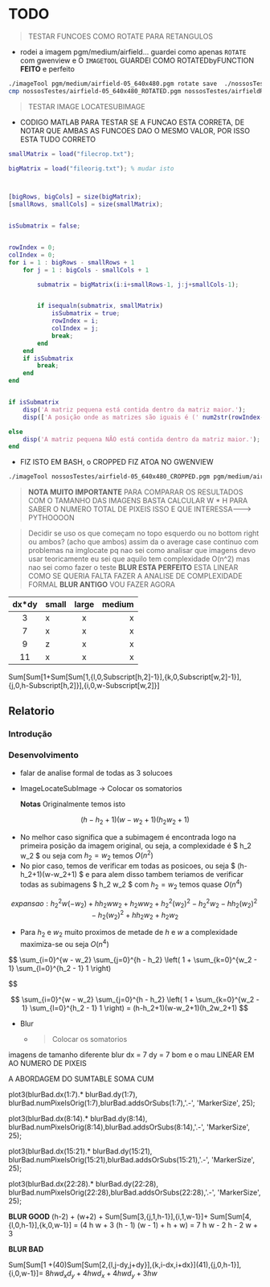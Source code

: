 # TODO

> TESTAR FUNCOES COMO ROTATE PARA RETANGULOS

- rodei a imagem pgm/medium/airfield... guardei como apenas `ROTATE` com gwenview e O `IMAGETOOL` GUARDEI COMO ROTATEDbyFUNCTION **FEITO** e perfeito

```bash
./imageTool pgm/medium/airfield-05_640x480.pgm rotate save  ./nossosTestes/airfieldROTATEDbyFUNCTION.pgm
cmp nossosTestes/airfield-05_640x480_ROTATED.pgm nossosTestes/airfieldROTATEDbyFUNCTION.pgm
```

> TESTAR IMAGE LOCATESUBIMAGE

- CODIGO MATLAB PARA TESTAR SE A FUNCAO ESTA CORRETA, DE NOTAR QUE AMBAS AS FUNCOES DAO O MESMO VALOR, POR ISSO ESTA TUDO CORRETO

```MATLAB
smallMatrix = load("filecrop.txt");

bigMatrix = load("fileorig.txt"); % mudar isto



[bigRows, bigCols] = size(bigMatrix);
[smallRows, smallCols] = size(smallMatrix);


isSubmatrix = false;


rowIndex = 0;
colIndex = 0;
for i = 1 : bigRows - smallRows + 1
    for j = 1 : bigCols - smallCols + 1

        submatrix = bigMatrix(i:i+smallRows-1, j:j+smallCols-1);


        if isequaln(submatrix, smallMatrix)
            isSubmatrix = true;
            rowIndex = i;
            colIndex = j;
            break;
        end
    end
    if isSubmatrix
        break;
    end
end


if isSubmatrix
    disp('A matriz pequena está contida dentro da matriz maior.');
    disp(['A posição onde as matrizes são iguais é (' num2str(rowIndex-1) ', ' num2str(colIndex-1) ').']); % -1 PQ MATLAB NAO E 0-INDEXED

else
    disp('A matriz pequena NÃO está contida dentro da matriz maior.');
end
```

- FIZ ISTO EM BASH, o CROPPED FIZ ATOA NO GWENVIEW

```bash
./imageTool nossosTestes/airfield-05_640x480_CROPPED.pgm pgm/medium/airfield-05_640x480.pgm locate
```

> **NOTA MUITO IMPORTANTE** PARA COMPARAR OS RESULTADOS COM O TAMANHO DAS IMAGENS BASTA CALCULAR W \* H PARA SABER O NUMERO TOTAL DE PIXEIS ISSO E QUE INTERESSA---> PYTHOOOON

> Decidir se uso os que começam no topo esquerdo ou no bottom right ou ambos? (acho que ambos) assim da o average case
> continuo com problemas na imglocate pq nao sei como analisar que imagens devo usar
> teoricamente eu sei que aquilo tem complexidade O(n^2) mas nao sei como fazer o teste
> **BLUR ESTA PERFEITO** ESTA LINEAR COMO SE QUERIA FALTA FAZER A ANALISE DE COMPLEXIDADE FORMAL
> **BLUR ANTIGO** VOU FAZER AGORA

| dx\*dy | small | large | medium |
| :----: | :---- | :---: | -----: |
|   3    | x     |   x   |      x |
|   7    | x     |   x   |      x |
|   9    | z     |   x   |      x |
|   11   | x     |   x   |      x |

Sum[Sum[1+Sum[Sum[1,{l,0,Subscript[h,2]-1}],{k,0,Subscript[w,2]-1}],{j,0,h-Subscript[h,2]}],{i,0,w-Subscript[w,2]}]

## **Relatorio**

### **Introdução**

### **Desenvolvimento**

- falar de analise formal de todas as 3 solucoes

- ImageLocateSubImage
  -> Colocar os somatorios

  **Notas**
  Originalmente temos isto

$$ (h-h_2+1)(w-w_2+1)(h_2 w_2 + 1) $$

- No melhor caso significa que a subimagem é encontrada logo na primeira posição da imagem original, ou seja, a complexidade é $ h_2 w_2 $ ou seja com $h_2 = w_2$ temos $O(n^2)$
- No pior caso, temos de verificar em todas as posicoes, ou seja $ (h-h_2+1)(w-w_2+1) $ e para alem disso tambem teriamos de verificar todas as subimagens $ h_2 w_2 $ com $h_2=w_2$ temos quase $O(n^4)$

$$ expansao: h_2^2 w (-w_2) + h h_2 w w_2 + h_2 w w_2 + h_2^2 (w_2)^2 - h_2^2 w_2 - h h_2 (w_2)^2 - h_2 (w_2)^2 + h h_2 w_2 + h_2 w_2$$

- Para $h_2 \text{ e } w_2$ muito proximos de metade de $h \text{ e } w$ a complexidade maximiza-se ou seja $O(n^4)$

$$
\sum_{i=0}^{w - w_2}  \sum_{j=0}^{h - h_2} \left( 1 + \sum_{k=0}^{w_2 - 1}  \sum_{l=0}^{h_2 - 1} 1  \right)


$$

$$
\sum_{i=0}^{w - w_2}  \sum_{j=0}^{h - h_2} \left( 1 + \sum_{k=0}^{w_2 - 1}  \sum_{l=0}^{h_2 - 1} 1  \right) = (h-h_2+1)(w-w_2+1)(h_2w_2+1)
$$

- Blur
  - > Colocar os somatorios

imagens de tamanho diferente
blur dx = 7 dy = 7
bom e o mau
LINEAR EM AO NUMERO DE PIXEIS

A ABORDAGEM DO SUMTABLE SOMA CUM

plot3(blurBad.dx(1:7).\* blurBad.dy(1:7), blurBad.numPixelsOrig(1:7),blurBad.addsOrSubs(1:7),'.-', 'MarkerSize', 25);

plot3(blurBad.dx(8:14).\* blurBad.dy(8:14), blurBad.numPixelsOrig(8:14),blurBad.addsOrSubs(8:14),'.-', 'MarkerSize', 25);

plot3(blurBad.dx(15:21).\* blurBad.dy(15:21), blurBad.numPixelsOrig(15:21),blurBad.addsOrSubs(15:21),'.-', 'MarkerSize', 25);

plot3(blurBad.dx(22:28).\* blurBad.dy(22:28), blurBad.numPixelsOrig(22:28),blurBad.addsOrSubs(22:28),'.-', 'MarkerSize', 25);

**BLUR GOOD**
(h-2) + (w+2) + Sum[Sum[3,{j,1,h-1}],{i,1,w-1}]+ Sum[Sum[4,{l,0,h-1}],{k,0,w-1}] = (4 h w + 3 (h - 1) (w - 1) + h + w) = 7 h w - 2 h - 2 w + 3

**BLUR BAD**

Sum[Sum[1 +\(40)Sum[Sum[2,{l,j-dy,j+dy}],{k,i-dx,i+dx}]\(41),{j,0,h-1}],{i,0,w-1}]= $8 h w d_x d_y + 4 h w d_x + 4 h w d_y + 3 h w$

